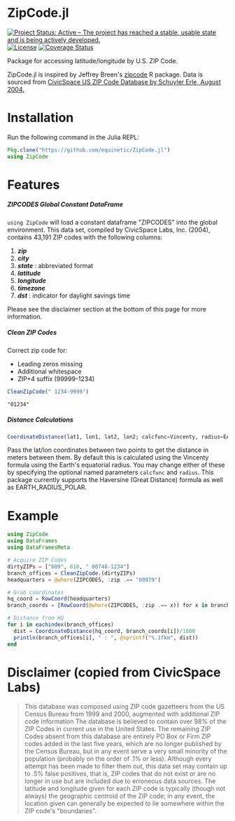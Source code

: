 # ZipCode.jl

[![Project Status: Active – The project has reached a stable, usable state and is being actively developed.](http://www.repostatus.org/badges/latest/active.svg)](http://www.repostatus.org/#active)
[![License](http://img.shields.io/badge/license-MIT-brightgreen.svg?style=flat)](LICENSE.md)
[![Coverage Status](https://coveralls.io/repos/equinetic/ZipCode.jl/badge.svg?branch=master&service=github)](https://coveralls.io/github/equinetic/ZipCode.jl?branch=master)


Package for accessing latitude/longitude by U.S. ZIP Code.

ZipCode.jl is inspired by Jeffrey Breen's [zipcode](https://cran.r-project.org/web/packages/zipcode/zipcode.pdf) R package.
Data is sourced from [CivicSpace US ZIP Code Database by Schuyler Erle, August 2004.](https://boutell.com/zipcodes/)

# Installation

Run the following command in the Julia REPL:

```Julia
Pkg.clone("https://github.com/equinetic/ZipCode.jl")
using ZipCode
```


# Features

##### ZIPCODES Global Constant DataFrame

`using ZipCode` will load a constant dataframe "ZIPCODES" into the global environment. This
data set, compiled by CivicSpace Labs, Inc. (2004), contains 43,191 ZIP codes with the following
columns:
1. ***zip***
2. ***city***
3. ***state*** : abbreviated format
4. ***latitude***
5. ***longitude***
6. ***timezone***
7. ***dst*** : indicator for daylight savings time

Please see the disclaimer section at the bottom of this page for more information.

##### Clean ZIP Codes

Correct zip code for:
  * Leading zeros missing
  * Additional whitespace
  * ZIP+4 suffix (99999-1234)

  ```julia
  CleanZipCode(" 1234-9999")
  ```

  `"01234"`

##### Distance Calculations
```julia
CoordinateDistance(lat1, lon1, lat2, lon2; calcfunc=Vincenty, radius=EARTH_RADIUS_EQUATORIAL)
```

Pass the lat/lon coordinates between two points to get the distance
in meters between them. By default this is calculated using the Vincenty
formula using the Earth's equatorial radius. You may change either of these
by specifying the optional named parameters `calcfunc` and `radius`. This package
currently supports the Haversine (Great Distance) formula as well as EARTH_RADIUS_POLAR.

# Example

```julia
using ZipCode
using DataFrames
using DataFramesMeta

# Acquire ZIP Codes
dirtyZIPs = ["609", 610, " 00748-1234"]
branch_offices = CleanZipCode.(dirtyZIPs)
headquarters = @where(ZIPCODES, :zip .== "00979")

# Grab coordinates
hq_coord = RowCoord(headquarters)
branch_coords = [RowCoord(@where(ZIPCODES, :zip .== x)) for x in branch_offices]

# Distance from HQ
for i in eachindex(branch_offices)
  dist = CoordinateDistance(hq_coord, branch_coords[i])/1000
  println(branch_offices[i], " : ", @sprintf("%.1fkm", dist))
end
```

# Disclaimer (copied from CivicSpace Labs)

>  This database was composed using ZIP code gazetteers from the US Census Bureau from 1999 and 2000, augmented with additional ZIP code information The database is believed to contain over 98% of the ZIP Codes in current use in the United States. The remaining ZIP Codes absent from this database are entirely PO Box or Firm ZIP codes added in the last five years, which are no longer published by the Census Bureau, but in any event serve a very small minority of the population (probably on the order of .1% or less). Although every attempt has been made to filter them out, this data set may contain up to .5% false positives, that is, ZIP codes that do not exist or are no longer in use but are included due to erroneous data sources. The latitude and longitude given for each ZIP code is typically (though not always) the geographic centroid of the ZIP code; in any event, the location given can generally be expected to lie somewhere within the ZIP code's "boundaries".
